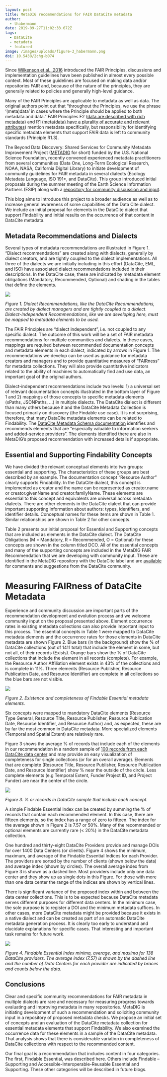 ```yaml
---
layout: post
title: MetaDIG recommendations for FAIR DataCite metadata
author:
  - thabermann
date: 2019-09-27T11:02:33.672Z
tags:
  - DataCite
  - metadata
  - featured
image: /images/uploads/figure-3_habermann.png
doi: 10.5438/2chg-b074
---
```

Since [Wilkenson et al., 2016](https://www.nature.com/articles/sdata201618) introduced the FAIR Principles, discussions and implementation guidelines have been published in almost every possible context. Most of these guidelines are focused on making data and/or repositories FAIR and, because of the nature of the principles, they are generally related to policies and generally high-level guidance.

Many of the FAIR Principles are applicable to metadata as well as data. The original authors point out that “throughout the Principles, we use the phrase ‘(meta)data’ in cases where the Principle should be applied to both metadata and data.” FAIR Principles F2 ([data are described with rich metadata](https://www.go-fair.org/fair-principles/f2-data-described-rich-metadata/)) and R1 ([meta(data) have a plurality of accurate and relevant attributes](https://www.go-fair.org/fair-principles/r1-metadata-richly-described-plurality-accurate-relevant-attributes/)) mention metadata specifically, but responsibility for identifying specific metadata elements that support FAIR data is left to community standards (Principle R1.3).

The Beyond Data Discovery: Shared Services for Community Metadata Improvement Project ([METADIG](https://nsf.gov/awardsearch/showAward?AWD_ID=1443062&HistoricalAwards=false) for short) funded by the U.S. National Science Foundation, recently convened experienced metadata practitioners from several communities (Data One, Long-Term Ecological Research, NOAA, NASA, California Digital Library) to initiate development of community guidelines for FAIR metadata in several dialects (Ecology Metadata Language, ISO 191*, and DataCite). This group introduced initial proposals during the summer meeting of the Earth Science Information Partners (ESIP) along with a [repository for community discussion and input](https://github.com/NCEAS/metadig-checks/issues).

This blog aims to introduce this project to a broader audience as well as to increase general awareness of some capabilities of the Data Cite dialect. We include an initial proposal for elements in the DataCite dialect that support Findability and initial results on the occurrence of that content in DataCite metadata. 

## Metadata Recommendations and Dialects

Several types of metadata recommendations are illustrated in Figure 1. “Dialect recommendations” are created along with dialects, generally by dialect creators, and are tightly coupled to the dialect implementations. All three of the dialects we are initially including in this effort (DataCite, EML, and ISO) have associated dialect recommendations included in their descriptions. In the DataCite case, these are indicated by metadata element obligations (Mandatory, Recommended, Optional) and shading in the tables that define the elements.

![](/images/uploads/figure-1_haberman.png)

_Figure 1. Dialect Recommendations, like the DataCite Recommendations, are created by dialect managers and are tightly coupled to a dialect. Dialect-Independent Recommendations, like we are developing here, must be mapped to metadata elements to be used._

The FAIR Principles are “dialect independent”, i.e. not coupled to any specific dialect. The outcome of this work will be a set of FAIR metadata recommendations for multiple communities and dialects. In these cases, mappings are required between recommended documentation concepts and metadata elements in each dialect, indicated by arrows in Figure 1. The recommendations we develop can be used as guidance for metadata creators and managers and to provide quantitative measures of “FAIRness” for metadata collections. They will also provide quantitative indicators related to the ability of machines to automatically find and use data, an important goal of the original authors.

Dialect-independent recommendations include two levels: 1) a universal set of relevant documentation concepts illustrated in the bottom layer of Figure 1 and 2) mappings of those concepts to specific metadata elements (xPaths, JSONPaths, …) in multiple dialects. The DataCite dialect is different than many others because it and the DataCite Metadata Collection is focused primarily on discovery (the Findable use case). It is not surprising, therefore, that many DataCite metadata elements can be related to Findability. The [DataCite Metadata Schema documentation](https://schema.datacite.org/) identifies and recommends elements that are “especially valuable to information seekers and added-service providers”. The elements identified there are also in MetaDIG’s proposed recommendation with increased details if appropriate.

## Essential and Supporting Findability Concepts

We have divided the relevant conceptual elements into two groups: essential and supporting. The characteristics of these groups are best described by an example. The documentation concept “Resource Author” clearly supports Findability. In the DataCite dialect, this concept is implemented as creator and the name can be represented as creator.name or creator.givenName and creator.familyName. These elements are essential to this concept and equivalents are universal across metadata dialects. There are other elements in the DataCite dialect that can provide important supporting information about authors: types, identifiers, and identifier details. Conceptual names for these items are shown in Table 1.  Similar relationships are shown in Table 2 for other concepts.

Table 2 presents our initial proposal for Essential and Supporting concepts that are included as elements in the DataCite dialect. The DataCite Obligations (M = Mandatory, R = Recommended, O = Optional) for these concepts are shown in the column titled DCO. All of the essential concepts and many of the supporting concepts are included in the MetaDIG FAIR Recommendation that we are developing with community input. These are identified in the MetaDIG repository with the DataCite label and are [available](https://github.com/NCEAS/metadig-checks/labels/DataCite) for comments and suggestions from the DataCite community.

# Measuring FAIRness of DataCite Metadata

Experience and community discussion are important parts of the recommendation development and evolution process and we welcome community input on the proposal presented above. Element occurrence rates in existing metadata collections can also provide important input to this process. The essential concepts in Table 1 were mapped to DataCite metadata elements and the occurrence rates for those elements in DataCite metadata are shown Figure 2. Blue bars (in the background) show the % of DataCite collections (out of 1411 total) that include the element in some, but not all, of their records (Exists). Orange bars show the % of DataCite collections that include the element in all records (complete). For example, the Resource Author Affiliation element exists in 43% of the collections and is complete in 11%. Three elements (Resource Publisher, Resource Publication Date, and Resource Identifier) are complete in all collections so the blue bars are not visible.

![](/images/uploads/figure-2_habermann.png)

_Figure 2. Existence and completeness of Findable Essential metadata elements._

Six concepts were mapped to mandatory DataCite elements (Resource Type General, Resource Title, Resource Publisher, Resource Publication Date, Resource Identifier, and Resource Author) and, as expected, these are by far the most common in DataCite metadata. More specialized elements (Temporal and Spatial Extent) are relatively rare.

Figure 3 shows the average % of records that include each of the elements in our recommendation in a random sample of [100 records from each DataCite data center](https://www.tedhabermann.com/blog/2019/8/15/metadata-archeology-hunting-affiliations-and-rors-in-datacite-metadata) and may provide an easy visualization of completeness for single collections (or for an overall average). Elements that are complete (Resource Title, Resource Publisher, Resource Publication Date, and Resource Identifier) show % near the outside of the circle. Less complete elements (e.g Temporal Extent, Funder Project ID, and Project Funder) are near the center of the circle.

![](/images/uploads/figure-3_habermann.png)

_Figure 3. % or records in DataCite sample that include each concept._

A simple Findable Essential Index can be created by summing the % of records that contain each recommended element. In this case, there are fifteen elements, so the index has a range of zero to fifteen. The index for the average shown in Figure 2 is 7.57 or 50%. Many of the recommended or optional elements are currently rare (< 20%) in the DataCite metadata collection. 

One hundred and thirty-eight DataCite Providers provide and manage DOIs for over 1400 Data Centers (or clients). Figure 4 shows the minimum, maximum, and average of the Findable Essential Indices for each Provider. The providers are sorted by the number of clients (shown below the data) and average index (shown by circles). The overall average index from Figure 3 is shown as a dashed line. Most providers include only one data center and they show up as single dots in this Figure. For those with more than one data center the range of the indices are shown by vertical lines.

There is significant variance of the proposed index within and between the data center collections. This is to be expected because DataCite metadata serves different purposes for different data centers. In the minimum case, the sole purpose is to register a DOI and the minimum metadata suffices. In other cases, more DataCite metadata might be provided because it exists in a native dialect and can be created as part of an automatic DataCite metadata generation process. It is clearly too early to understand and elucidate explanations for specific cases. That interesting and important task remains for future work.

![](/images/uploads/figure-4_habermann.png)

_Figure 4. Findable Essential Index minima, average, and maxima for 138 DataCite providers. The average index (7.57) is shown by the dashed line and the number of Data Centers for each provider are indicated by braces and counts below the data._

## Conclusions

Clear and specific community recommendations for FAIR metadata in multiple dialects are rare and necessary for measuring progress towards evaluating and improving metadata in many repositories. MetaDIG is initiating development of such a recommendation and soliciting community input in a repository of proposed metadata checks. We propose an initial set of concepts and an evaluation of the DataCite metadata collection for essential metadata elements that support Findability. We also examined the occurrence data for these elements in a sample of the DataCite metadata. That analysis shows that there is considerable variation in completeness of DataCite collections with respect to the recommended content. 

Our final goal is a recommendation that includes content in four categories. The first, Findable Essential, was described here. Others include Findable – Supporting and Accessible-Interoperable-Reusable Essential and Supporting. These other categories will be described in future blogs.
